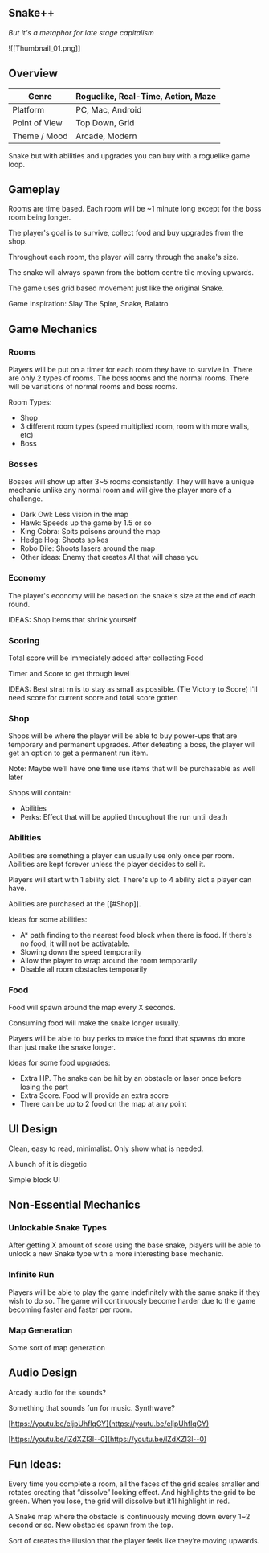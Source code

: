 ## Snake++
*But it's a metaphor for late stage capitalism*


![[Thumbnail_01.png]]

## Overview

| Genre         | Roguelike, Real-Time, Action, Maze |
| ------------- | ---------------------------------- |
| Platform      | PC, Mac, Android                   |
| Point of View | Top Down, Grid                     |
| Theme / Mood  | Arcade, Modern                     |

Snake but with abilities and upgrades you can buy with a roguelike game loop.

## Gameplay

Rooms are time based. Each room will be ~1 minute long except for the boss room being longer. 

The player's goal is to survive, collect food and buy upgrades from the shop.

Throughout each room, the player will carry through the snake's size.

The snake will always spawn from the bottom centre tile moving upwards.

The game uses grid based movement just like the original Snake.

Game Inspiration:
Slay The Spire, Snake, Balatro

## Game Mechanics

### Rooms

Players will be put on a timer for each room they have to survive in. There are only 2 types of rooms. The boss rooms and the normal rooms. There will be variations of normal rooms and boss rooms.

Room Types:
- Shop
- 3 different room types (speed multiplied room, room with more walls, etc)
- Boss

### Bosses

Bosses will show up after 3~5 rooms consistently. They will have a unique mechanic unlike any normal room and will give the player more of a challenge.

- Dark Owl: Less vision in the map
- Hawk: Speeds up the game by 1.5 or so
- King Cobra: Spits poisons around the map
- Hedge Hog: Shoots spikes
- Robo Dile: Shoots lasers around the map
- Other ideas: Enemy that creates AI that will chase you

### Economy

The player's economy will be based on the snake's size at the end of each round.

IDEAS:
Shop Items that shrink yourself

### Scoring

Total score will be immediately added after collecting Food

Timer and Score to get through level

IDEAS:
Best strat rn is to stay as  small as possible.
(Tie Victory to Score)
I'll need score for current score and total score gotten

### Shop

Shops will be where the player will be able to buy power-ups that are temporary and permanent upgrades. After defeating a boss, the player will get an option to get a permanent run item.

Note: Maybe we’ll have one time use items that will be purchasable as well later

Shops will contain:
- Abilities
- Perks: Effect that will be applied throughout the run until death

### Abilities

Abilities are something a player can usually use only once per room. Abilities are kept forever unless the player decides to sell it. 

Players will start with 1 ability slot. There's up to 4 ability slot a player can have. 

Abilities are purchased at the [[#Shop]].

Ideas for some abilities:
- A* path finding to the nearest food block when there is food. If there's no food, it will not be activatable.
- Slowing down the speed temporarily
- Allow the player to wrap around the room temporarily
- Disable all room obstacles temporarily

### Food

Food will spawn around the map every X seconds.

Consuming food will make the snake longer usually.

Players will be able to buy perks to make the food that spawns do more than just make the snake longer.

Ideas for some food upgrades:
- Extra HP. The snake can be hit by an obstacle or laser once before losing the part
- Extra Score. Food will provide an extra score
- There can be up to 2 food on the map at any point

## UI Design

Clean, easy to read, minimalist. Only show what is needed.

A bunch of it is diegetic

Simple block UI

## Non-Essential Mechanics

### Unlockable Snake Types

After getting X amount of score using the base snake, players will be able to unlock a new Snake type with a more interesting base mechanic.

### Infinite Run

Players will be able to play the game indefinitely with the same snake if they wish to do so. The game will continuously become harder due to the game becoming faster and faster per room.

### Map Generation

Some sort of map generation

## Audio Design

Arcady audio for the sounds?

Something that sounds fun for music. Synthwave?

[https://youtu.be/eljpUhflqGY](https://youtu.be/eljpUhflqGY)

[https://youtu.be/lZdXZI3l--0](https://youtu.be/lZdXZI3l--0)

## Fun Ideas:

Every time you complete a room, all the faces of the grid scales smaller and rotates creating that “dissolve” looking effect. And highlights the grid to be green. When you lose, the grid will dissolve but it’ll highlight in red.

A Snake map where the obstacle is continuously moving down every 1~2 second or so. New obstacles spawn from the top.

Sort of creates the illusion that the player feels like they’re moving upwards.
